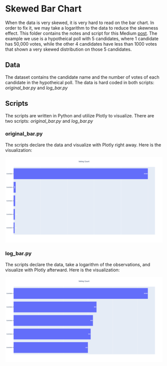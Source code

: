 # Skewed Bar Chart
When the data is very skewed, it is very hard to read on the bar chart. In order to fix it, we may take a logarithm to the data to reduce the skewness effect. This folder contains the notes and script for this Medium <a href="https://medium.com/@jjsham/a-better-way-to-display-skewed-data-on-a-bar-chart-b7400faeb859">post</a>. The example we use is a hypotheical poll with 5 candidates, where 1 candidate has 50,000 votes, while the other 4 candidates have less than 1000 votes that shown a very skewed distribution on those 5 candidates. 

## Data
The dataset contains the candidate name and the number of votes of each candidate in the hypotheical poll. The data is hard coded in both scripts: <i>original_bar.py</i> and <i>log_bar.py</i>

## Scripts
The scripts are written in Python and utilize Plotly to visualize. There are two scripts:  <i>original_bar.py</i> and <i>log_bar.py</i>

### original_bar.py
The scripts declare the data and visualize with Plotly right away. Here is the visualization:

<img src=original_bar.png>

### log_bar.py
The scripts declare the data, take a logarithm of the observations, and visualize with Plotly afterward. Here is the visualization:

<img src=log_bar.png>